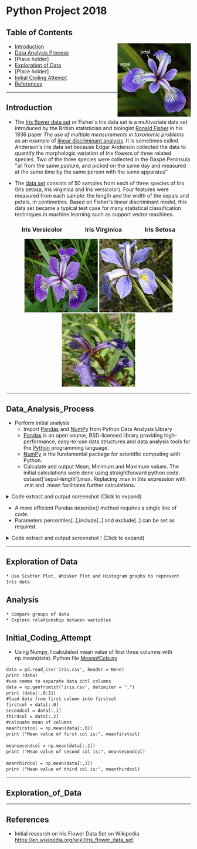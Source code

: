 # Python Project 2018


##  Table of Contents
<img align="right" src="Sepetal.jpg" width="200" height="200">

- [Introduction](#introduction)
- [Data Analysis Process](#data_analysis_process)
- [Place holder]
- [Exploration of Data](#exploration_of_data)
- [Place holder]
- [Initial Coding Attempt](#initial_coding_attempt)
- [References](#references)

---

## Introduction
- The [Iris flower data set](./iris.csv) or Fisher's Iris data set is a multivariate data set introduced by the British statistician and biologist [Ronald Fisher](https://en.wikipedia.org/wiki/Ronald_Fisher) in his 1936 paper *The use of multiple measurements in taxonomic problems* as an example of [linear discriminant analysis](https://en.wikipedia.org/wiki/Linear_discriminant_analysis). It is sometimes called Anderson's Iris data set because Edgar Anderson collected the data to quantify the morphologic variation of Iris flowers of three related species. Two of the three species were collected in the Gaspé Peninsula "all from the same pasture, and picked on the same day and measured at the same time by the same person with the same apparatus"

- The [data set](./iris.csv) consists of 50 samples from each of three species of Iris (Iris setosa, Iris virginica and Iris versicolor). Four features were measured from each sample: the length and the width of the sepals and petals, in centimetres. Based on Fisher's linear discriminant model, this data set became a typical test case for many statistical classification techniques in machine learning such as support vector machines. 

<h3 align="center">Iris Versicolor &nbsp;&nbsp;&nbsp;&nbsp; &nbsp;&nbsp;&nbsp;&nbsp;  &nbsp;&nbsp;&nbsp;&nbsp; 
Iris Virginica &nbsp;&nbsp;&nbsp;&nbsp;  &nbsp;&nbsp;&nbsp;&nbsp; &nbsp;&nbsp;&nbsp;&nbsp;  Iris Setosa</h3>

<p align="center">
    
  <img src="iris_versicolor.png" alt="Iris Versicolor" width="200" height="200"  />
  
  <img  src="Iris_virginica.jpg" alt="Iris Virginica" width="200" height="200"  />

  <img  src="Iris_setosa.jpg" alt="Iris Setosa" width="200" height="200"  />
  
  </p>
  
 
  ***
  
## Data_Analysis_Process
* Perform initial analysis
    * Import [Pandas](https://en.wikipedia.org/wiki/Pandas_(software)) and [NumPy](https://en.wikipedia.org/wiki/NumPy) from Python Data Analysis Library
    * [Pandas](https://en.wikipedia.org/wiki/Pandas_(software)) is an open source, BSD-licensed library providing high-performance, easy-to-use data structures and data analysis tools for the [Python](https://www.python.org/) programming language.
    * [NumPy](https://en.wikipedia.org/wiki/NumPy) is the fundamental package for scientific computing with Python.
    * Calculate and output Mean, Minimum and Maximum values. The initial calculations were done using straightforward python code. dataset['sepal-length'].max. Replacing .max in this expression with .min and .mean facilitates further calculations.



<details>
            <summary>Code extract and output screenshot (Click to expand)</summary>
    
   ```
  # max column value using Pandas max() method
print("Mamimum Sepal Length: "),(dataset['sepal-length'].max())
print("Mamimum Sepal Width: "),(dataset['sepal-width'].max())
print("Mamimum Petal Length: "),(dataset['petal-length'].max())
print("Mamimum Petal Width: "),(dataset['petal-width'].max())
# minimum column value using Pandas min() method
print("Minimum Sepal Length: "),(dataset['sepal-length'].min())
print("Minimum Sepal Width: "),(dataset['sepal-width'].min())
print("Minimum Petal Length: "),(dataset['petal-length'].min())
print("Minimum Petal Width: "),(dataset['petal-width'].min())
# mean column value using Pandas mean() method
print("Mean Sepal Length: "),(round(dataset['sepal-length'].mean()))
print("Mean Sepal Width: "),(round(dataset['sepal-width'].mean()))
print("Mean Petal Length: "),(round(dataset['petal-length'].mean()))
print("Mean Petal Width: "),(round(dataset['petal-width'].mean()))
 ``` 

 

 * Result of Max, Min and Mean calculations:
  
 <p align="center">
    
  <img  src="MaxMinMean.PNG" alt="MaxMinMean" width="300" height="300"  />
  
  </p>
  
   </details>  
  
  
 * A more efficient Pandas *describe()* method requires a single line of code. 
 * Parameters percentiles[..],include[..] and exclude[..] can be set as required.  
 
 <details>
  <summary>Code extract and output screenshot ! (Click to expand)</summary>
    
 ```
 print(dataset.describe(percentiles=[]))
 ```

 <p align="center">
    
  <img  src="Description.PNG" alt="MaxMinMean" width="400" height="300"  />
  
 </p>
 
 </details> 
 
 ***
  
## Exploration of Data
    * Use Scatter Plot, Whisker Plot and Histogram graphs to represent Iris data
    
## Analysis
    * Compare groups of data
    * Explore relationship between variables
 
## Initial_Coding_Attempt
- Using Numpy, I calculated mean value of first three columns with np.mean(data). Python file [MeanofCols.py](./MeanofCols.py)
```
data = pd.read_csv('iris.csv', header = None)
print (data)
#use comma to separate data intl columns
data = np.genfromtxt('iris.csv', delimiter = ",")
print (data[:,0:3])
#load data from first column into firstcol
firstcol = data[:,0]
secondcol = data[:,1]
thirdcol = data[:,2]
#calcuate mean of columns
meanfirstcol = np.mean(data[:,0])
print ("Mean value of first col is:", meanfirstcol)

meansecondcol = np.mean(data[:,1])
print ("Mean value of second col is:", meansecondcol)

meanthirdcol = np.mean(data[:,2])
print ("Mean value of third col is:", meanthirdcol)
```
***
## Exploration_of_Data
***

## References
* Initial research on Iris Flower Data Set on Wikipedia https://en.wikipedia.org/wiki/Iris_flower_data_set. 


